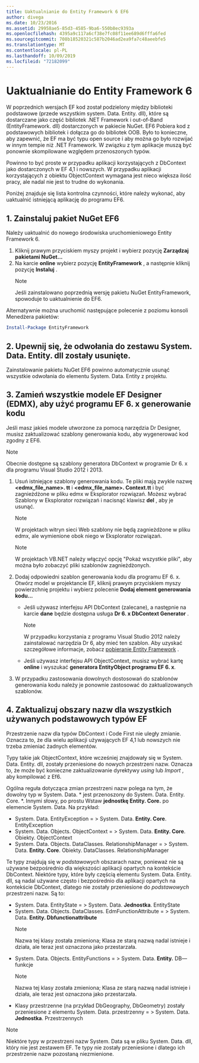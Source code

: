 ```yaml
---
title: Uaktualnianie do Entity Framework 6 EF6
author: divega
ms.date: 10/23/2016
ms.assetid: 29958ae5-85d3-4585-9ba6-550b8ec9393a
ms.openlocfilehash: 4395a9c117a6cf38e7fc08f11ee689d6fffa6fed
ms.sourcegitcommit: 708b18520321c587b2046ad2ea9fa7c48aeebfe5
ms.translationtype: MT
ms.contentlocale: pl-PL
ms.lasthandoff: 10/09/2019
ms.locfileid: "72182099"
---
```

# <a name="upgrading-to-entity-framework-6"></a>Uaktualnianie do Entity Framework 6

W poprzednich wersjach EF kod został podzielony między biblioteki podstawowe (przede wszystkim system. Data. Entity. dll), które są dostarczane jako część bibliotek .NET Framework i out-of-Band (EntityFramework. dll) dostarczonych w pakiecie NuGet. EF6 Pobiera kod z podstawowych bibliotek i dołącza go do bibliotek OOB. Było to konieczne, aby zapewnić, że EF ma być typu open source i aby można go było rozwijać w innym tempie niż .NET Framework. W związku z tym aplikacje muszą być ponownie skompilowane względem przenoszonych typów.

Powinno to być proste w przypadku aplikacji korzystających z DbContext jako dostarczonych w EF 4,1 i nowszych. W przypadku aplikacji korzystających z obiektu ObjectContext wymagana jest nieco większa ilość pracy, ale nadal nie jest to trudne do wykonania.

Poniżej znajduje się lista kontrolna czynności, które należy wykonać, aby uaktualnić istniejącą aplikację do programu EF6.

## <a name="1-install-the-ef6-nuget-package"></a>1. Zainstaluj pakiet NuGet EF6

Należy uaktualnić do nowego środowiska uruchomieniowego Entity Framework 6.

1. Kliknij prawym przyciskiem myszy projekt i wybierz pozycję **Zarządzaj pakietami NuGet...**  
2. Na karcie **online** wybierz pozycję **EntityFramework** , a następnie kliknij pozycję **Instaluj** .  
   > [!NOTE]
   > Jeśli zainstalowano poprzednią wersję pakietu NuGet EntityFramework, spowoduje to uaktualnienie do EF6.

Alternatywnie można uruchomić następujące polecenie z poziomu konsoli Menedżera pakietów:

``` powershell
Install-Package EntityFramework
```

## <a name="2-ensure-that-assembly-references-to-systemdataentitydll-are-removed"></a>2. Upewnij się, że odwołania do zestawu System. Data. Entity. dll zostały usunięte.

Zainstalowanie pakietu NuGet EF6 powinno automatycznie usunąć wszystkie odwołania do elementu System. Data. Entity z projektu.

## <a name="3-swap-any-ef-designer-edmx-models-to-use-ef-6x-code-generation"></a>3. Zamień wszystkie modele EF Designer (EDMX), aby użyć programu EF 6. x generowanie kodu

Jeśli masz jakieś modele utworzone za pomocą narzędzia Dr Designer, musisz zaktualizować szablony generowania kodu, aby wygenerować kod zgodny z EF6.

> [!NOTE]
> Obecnie dostępne są szablony generatora DbContext w programie Dr 6. x dla programu Visual Studio 2012 i 2013.

1. Usuń istniejące szablony generowania kodu. Te pliki mają zwykle nazwę **\<edmx_file_name\>. tt** i **\<edmx_file_name\>. Context.tt** i być zagnieżdżone w pliku edmx w Eksplorator rozwiązań. Możesz wybrać Szablony w Eksplorator rozwiązań i nacisnąć klawisz **del** , aby je usunąć.  
   > [!NOTE]
   > W projektach witryn sieci Web szablony nie będą zagnieżdżone w pliku edmx, ale wymienione obok niego w Eksplorator rozwiązań.  

   > [!NOTE]
   > W projektach VB.NET należy włączyć opcję "Pokaż wszystkie pliki", aby można było zobaczyć pliki szablonów zagnieżdżonych.
2. Dodaj odpowiedni szablon generowania kodu dla programu EF 6. x. Otwórz model w projektancie EF, kliknij prawym przyciskiem myszy powierzchnię projektu i wybierz polecenie **Dodaj element generowania kodu...**
    - Jeśli używasz interfejsu API DbContext (zalecane), a następnie na karcie **dane** będzie dostępna usługa **Dr 6. x DbContext Generator** .  
      > [!NOTE]
      > W przypadku korzystania z programu Visual Studio 2012 należy zainstalować narzędzia Dr 6, aby mieć ten szablon. Aby uzyskać szczegółowe informacje, zobacz [pobieranie Entity Framework](~/ef6/fundamentals/install.md) .  

    - Jeśli używasz interfejsu API ObjectContext, musisz wybrać kartę **online** i wyszukać **generatora EntityObject programu EF 6. x**.  
3. W przypadku zastosowania dowolnych dostosowań do szablonów generowania kodu należy je ponownie zastosować do zaktualizowanych szablonów.

## <a name="4-update-namespaces-for-any-core-ef-types-being-used"></a>4. Zaktualizuj obszary nazw dla wszystkich używanych podstawowych typów EF

Przestrzenie nazw dla typów DbContext i Code First nie uległy zmianie. Oznacza to, że dla wielu aplikacji używających EF 4,1 lub nowszych nie trzeba zmieniać żadnych elementów.

Typy takie jak ObjectContext, które wcześniej znajdowały się w System. Data. Entity. dll, zostały przeniesione do nowych przestrzeni nazw. Oznacza to, że może być konieczne zaktualizowanie dyrektywy *using* lub *Import* , aby kompilować z Ef6.

Ogólna reguła dotycząca zmian przestrzeni nazw polega na tym, że dowolny typ w System. Data. * jest przenoszony do System. Data. Entity. Core. *. Innymi słowy, po prostu Wstaw **jednostkę Entity. Core.** po elemencie System. Data. Na przykład:

- System. Data. EntityException = > System. Data. **Entity. Core**. EntityException  
- System. Data. Objects. ObjectContext = > System. Data. **Entity. Core**. Obiekty. ObjectContext  
- System. Data. Objects. DataClasses. RelationshipManager = > System. Data. **Entity. Core**. Obiekty. DataClasses. RelationshipManager  

Te typy znajdują się w *podstawowych* obszarach nazw, ponieważ nie są używane bezpośrednio dla większości aplikacji opartych na kontekście DbContext. Niektóre typy, które były częścią elementu System. Data. Entity. dll, są nadal używane często i bezpośrednio dla aplikacji opartych na kontekście DbContext, dlatego nie zostały przeniesione do *podstawowych* przestrzeni nazw. Są to:

- System. Data. EntityState = > System. Data. **Jednostka**. EntityState  
- System. Data. Objects. DataClasses. EdmFunctionAttribute = > System. Data. **Entity. Dbfunctionattribute**  
  > [!NOTE]
  > Nazwa tej klasy została zmieniona; Klasa ze starą nazwą nadal istnieje i działa, ale teraz jest oznaczona jako przestarzała.  
- System. Data. Objects. EntityFunctions = > System. Data. **Entity.** DB— funkcje  
  > [!NOTE]
  > Nazwa tej klasy została zmieniona; Klasa ze starą nazwą nadal istnieje i działa, ale teraz jest oznaczona jako przestarzała.  
- Klasy przestrzenne (na przykład DbGeography, DbGeometry) zostały przeniesione z elementu System. Data. przestrzenny = > System. Data. **Jednostka**. Przestrzennych

> [!NOTE]
> Niektóre typy w przestrzeni nazw System. Data są w pliku System. Data. dll, który nie jest zestawem EF. Te typy nie zostały przeniesione i dlatego ich przestrzenie nazw pozostaną niezmienione.

